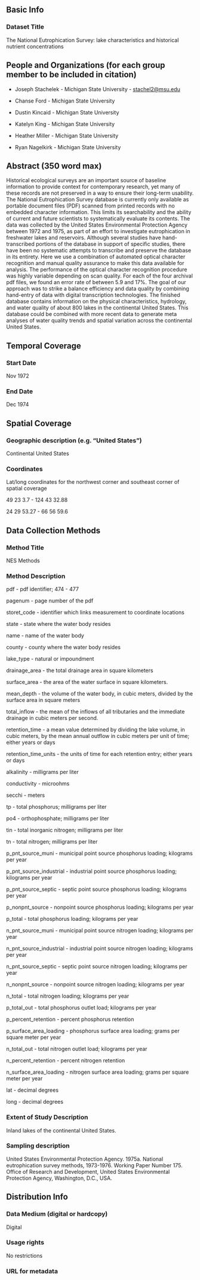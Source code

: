## Basic Info

### Dataset Title
The National Eutrophication Survey: lake characteristics and historical nutrient concentrations

## People and Organizations (for each group member to be included in citation)

* Joseph Stachelek -
Michigan State University -
stachel2@msu.edu

* Chanse Ford -
Michigan State University

* Dustin Kincaid -
Michigan State University

* Katelyn King -
Michigan State University

* Heather Miller -
Michigan State University

* Ryan Nagelkirk -
Michigan State University

## Abstract (350 word max)

Historical ecological surveys are an important source of baseline information to provide context for contemporary research, yet many of these records are not preserved in a way to ensure their long-term usability. The National Eutrophication Survey database is currently only available as portable document files (PDF) scanned from printed records with no embedded character information. This limits its searchability and the ability of current and future scientists to systematically evaluate its contents. The data was collected by the United States Environmental Protection Agency between 1972 and 1975, as part of an effort to investigate eutrophication in freshwater lakes and reservoirs. Although several studies have hand-transcribed portions of the database in support of specific studies, there have been no systematic attempts to transcribe  and preserve the database in its entirety. Here we use a combination of automated optical character recognition and manual quality assurance to make this data available for analysis. The performance of the optical character recognition procedure was highly variable depending on scan quality. For each of the four archival pdf files, we found an error rate of between 5.9 and 17%. The goal of our approach was to strike a balance efficiency and data quality by combining hand-entry of data with digital transcription technologies. The finished database contains information on the physical characteristics, hydrology, and water quality of about 800 lakes in the continental United States. This database could be combined with more recent data to generate meta analyses of water quality trends and spatial variation across the continental United States.

## Temporal Coverage

### Start Date

Nov 1972

### End Date

Dec 1974

## Spatial Coverage

### Geographic description (e.g. “United States”)

Continental United States

### Coordinates

Lat/long coordinates for the northwest corner and southeast corner of spatial coverage

49 23 3.7  - 124 43 32.88

24 29 53.27 - 66 56 59.6

## Data Collection Methods

### Method Title

NES Methods

### Method Description

pdf - pdf identifier; 474 - 477

pagenum - page number of the pdf

storet_code     - identifier which links measurement to coordinate locations

state                - state where the water body resides 

name               - name of the water body

county              - county where the water body resides 

lake_type         - natural or impoundment 

drainage_area - the total drainage area in square kilometers 

surface_area   - the area of the water surface in square kilometers. 

mean_depth    - the volume of the water body, in cubic meters, divided by the surface area in square meters

total_inflow      - the mean of the inflows of all tributaries and the immediate drainage in cubic meters per second. 

retention_time - a mean value determined by dividing the lake volume, in cubic meters, by the mean annual outflow in cubic meters per unit of time; either years or days

retention_time_units - the units of time for each retention entry; either years or days

alkalinity - milligrams per liter

conductivity - microohms

secchi - meters

tp - total phosphorus; milligrams per liter

po4 - orthophosphate; milligrams per liter

tin - total inorganic nitrogen; milligrams per liter

tn - total nitrogen; milligrams per liter

p_pnt_source_muni - municipal point source phosphorus loading; kilograms per year

p_pnt_source_industrial - industrial point source phosphorus loading; kilograms per year

p_pnt_source_septic - septic point source phosphorus loading; kilograms per year

p_nonpnt_source - nonpoint source phosphorus loading; kilograms per year

p_total - total phosphorus loading; kilograms per year

n_pnt_source_muni - municipal point source nitrogen loading; kilograms per year

n_pnt_source_industrial - industrial point source nitrogen loading; kilograms per year

n_pnt_source_septic - septic point source nitrogen loading; kilograms per year

n_nonpnt_source - nonpoint source nitrogen loading; kilograms per year

n_total - total nitrogen loading; kilograms per year

p_total_out - total phosphorus outlet load; kilograms per year

p_percent_retention - percent phosphorus retention

p_surface_area_loading - phosphorus surface area loading; grams per square meter per year

n_total_out - total nitrogen outlet load; kilograms per year

n_percent_retention - percent nitrogen retention

n_surface_area_loading - nitrogen surface area loading; grams per square meter per year

lat - decimal degrees

long - decimal degrees

### Extent of Study Description

Inland lakes of the continental United States.

### Sampling description

United States Environmental Protection Agency. 1975a.
National eutrophication survey methods, 1973-1976.
Working Paper Number 175. Office of Research and Development, United States Environmental Protection Agency, Washington, D.C., USA.

## Distribution Info

### Data Medium (digital or hardcopy)

Digital

### Usage rights

No restrictions

### URL for metadata

